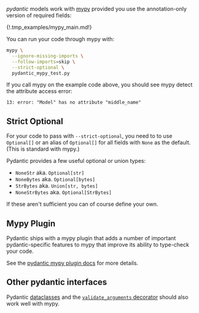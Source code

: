 *pydantic* models work with [mypy](http://mypy-lang.org/) provided you use the annotation-only version of
required fields:

{!.tmp_examples/mypy_main.md!}

You can run your code through mypy with:

```bash
mypy \
  --ignore-missing-imports \
  --follow-imports=skip \
  --strict-optional \
  pydantic_mypy_test.py
```

If you call mypy on the example code above, you should see mypy detect the attribute access error:
```
13: error: "Model" has no attribute "middle_name"
```

## Strict Optional

For your code to pass with `--strict-optional`, you need to to use `Optional[]` or an alias of `Optional[]`
for all fields with `None` as the default. (This is standard with mypy.)

Pydantic provides a few useful optional or union types:

* `NoneStr` aka. `Optional[str]`
* `NoneBytes` aka. `Optional[bytes]`
* `StrBytes` aka. `Union[str, bytes]`
* `NoneStrBytes` aka. `Optional[StrBytes]`

If these aren't sufficient you can of course define your own.

## Mypy Plugin

Pydantic ships with a mypy plugin that adds a number of important pydantic-specific
features to mypy that improve its ability to type-check your code.

See the [pydantic mypy plugin docs](../mypy_plugin.md) for more details.


## Other pydantic interfaces

Pydantic [dataclasses](dataclasses.md) and the [`validate_arguments` decorator](validation_decorator.md)
should also work well with mypy.
